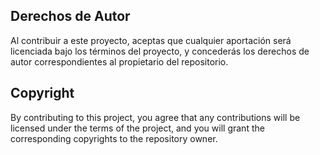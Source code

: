 ## Derechos de Autor
Al contribuir a este proyecto, aceptas que cualquier aportación será licenciada bajo los términos del proyecto, y concederás los derechos de autor correspondientes al propietario del repositorio.
## Copyright
By contributing to this project, you agree that any contributions will be licensed under the terms of the project, and you will grant the corresponding copyrights to the repository owner.

